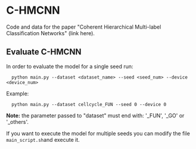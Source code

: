 # C-HMCNN

Code and data for the paper "Coherent Hierarchical Multi-label Classification Networks" (link here). 

## Evaluate C-HMCNN

In order to evaluate the model for a single seed run:
```
  python main.py --dataset <dataset_name> --seed <seed_num> --device <device_num>
```
Example:
```
  python main.py --dataset cellcycle_FUN --seed 0 --device 0
```

**Note:** the parameter passed to "dataset" must end with: '_FUN', '_GO' or '_others'.

If you want to execute the model for multiple seeds you can modify the file ```main_script.sh```and execute it.
